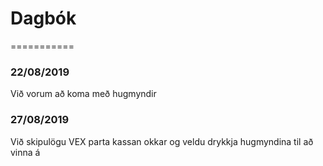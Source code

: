 # Dagbók
===========
### 22/08/2019
Við vorum að koma með hugmyndir

### 27/08/2019
Við skipulögu VEX parta kassan okkar og veldu drykkja hugmyndina til að vinna á
